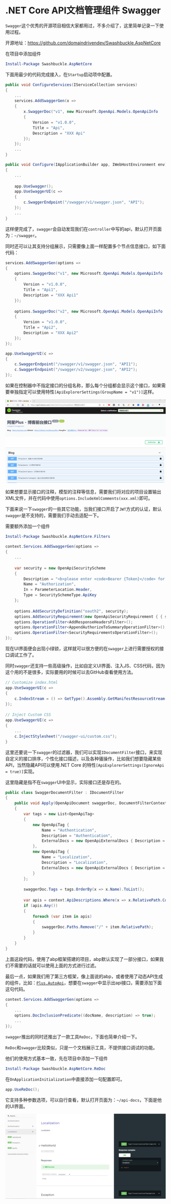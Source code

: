 # .NET Core API文档管理组件 Swagger

`Swagger`这个优秀的开源项目相信大家都用过，不多介绍了，这里简单记录一下使用过程。

开源地址：<https://github.com/domaindrivendev/Swashbuckle.AspNetCore>

在项目中添加组件

```PowerShell
Install-Package Swashbuckle.AspNetCore
```

下面用最少的代码完成接入，在`Startup`启动项中配置。

```csharp
public void ConfigureServices(IServiceCollection services)
{
    ...
    services.AddSwaggerGen(x =>
    {
        x.SwaggerDoc("v1", new Microsoft.OpenApi.Models.OpenApiInfo
        {
            Version = "v1.0.0",
            Title = "Api",
            Description = "XXX Api"
        });
    });
    ...
}
```

```csharp
public void Configure(IApplicationBuilder app, IWebHostEnvironment env)
{
    ...

    app.UseSwagger();
    app.UseSwaggerUI(c =>
    {
        c.SwaggerEndpoint("/swagger/v1/swagger.json", "API");
    });
    ...
}
```

这样便完成了，`swagger`会自动发现我们在`controller`中写的api，默认打开页面为：`~/swagger`。

同时还可以让其支持分组展示，只需要像上面一样配置多个节点信息接口，如下面代码：

```csharp
services.AddSwaggerGen(options =>
{
    options.SwaggerDoc("v1", new Microsoft.OpenApi.Models.OpenApiInfo
    {
        Version = "v1.0.0",
        Title = "Api1",
        Description = "XXX Api1"
    });

    options.SwaggerDoc("v2", new Microsoft.OpenApi.Models.OpenApiInfo
    {
        Version = "v1.0.0",
        Title = "Api2",
        Description = "XXX Api2"
    });
});
```

```csharp
app.UseSwaggerUI(c =>
{
    c.SwaggerEndpoint("/swagger/v1/swagger.json", "API1");
    c.SwaggerEndpoint("/swagger/v2/swagger.json", "API2");
});
```

如果在控制器中不指定接口的分组名称，那么每个分组都会显示这个接口，如果需要单独指定可以使用特性`[ApiExplorerSettings(GroupName = "v1")]`这样。

![ ](./images/swagger-01.gif)

如果想要显示接口的注释，模型的注释等信息，需要我们将对应的项目设置输出XML文件，并在代码中使用`options.IncludeXmlComments(xxx.xml)`即可。

下面来说一下`swagger`的一些其它功能，当我们接口开启了`JWT`方式的认证，默认`swagger`是不支持的，需要我们手动去适配一下。

需要额外添加一个组件

```PowerShell
Install-Package Swashbuckle.AspNetCore.Filters
```

```csharp
context.Services.AddSwaggerGen(options =>
{
    ...

    var security = new OpenApiSecurityScheme
    {
        Description = "<b>please enter <code>Bearer {Token}</code> for authentication.</b>",
        Name = "Authorization",
        In = ParameterLocation.Header,
        Type = SecuritySchemeType.ApiKey
    };

    options.AddSecurityDefinition("oauth2", security);
    options.AddSecurityRequirement(new OpenApiSecurityRequirement { { security, null } });
    options.OperationFilter<AddResponseHeadersFilter>();
    options.OperationFilter<AppendAuthorizeToSummaryOperationFilter>();
    options.OperationFilter<SecurityRequirementsOperationFilter>();
});
```

现在UI界面便会出现小绿锁，这样就可以很方便的在`swagger`上进行需要授权的接口调试工作了。

同时`swagger`还支持一些高级操作，比如自定义UI界面、注入JS、CSS代码，因为这个用的不是很多，实际要用的时候可以去GitHub查看使用方法。

```csharp
// Customize index.html
app.UseSwaggerUI(c =>
{
    c.IndexStream = () => GetType().Assembly.GetManifestResourceStream("CustomUIIndex.Swagger.index.html");
});

// Inject Custom CSS
app.UseSwaggerUI(c =>
{
    ...
    c.InjectStylesheet("/swagger-ui/custom.css");
}
```

这里还要说一下`swagger`的过滤器，我们可以实现`IDocumentFilter`接口，来实现自定义的接口排序，个性化接口描述，以及各种骚操作，比如我们想要隐藏某些API，当然隐藏API可以使用.NET Core 的特性`[ApiExplorerSettings(IgnoreApi = true)]`实现。

这里隐藏是指不在`swagger`UI中显示，实际接口还是存在的。

```csharp
public class SwaggerDocumentFilter : IDocumentFilter
{
    public void Apply(OpenApiDocument swaggerDoc, DocumentFilterContext context)
    {
        var tags = new List<OpenApiTag>
        {
            new OpenApiTag {
                Name = "Authentication",
                Description = "Authentication",
                ExternalDocs = new OpenApiExternalDocs { Description = "Authentication" }
            },
            new OpenApiTag {
                Name = "Localization",
                Description = "Localization",
                ExternalDocs = new OpenApiExternalDocs { Description = "Localization" }
            }
        };

        swaggerDoc.Tags = tags.OrderBy(x => x.Name).ToList();

        var apis = context.ApiDescriptions.Where(x => x.RelativePath.Contains("abp"));
        if (apis.Any())
        {
            foreach (var item in apis)
            {
                swaggerDoc.Paths.Remove("/" + item.RelativePath);
            }
        }
    }
}
```

上面这段代码，使用了abp框架搭建的项目，abp默认实现了一部分接口，如果我们不需要的话就可以使用上面的方式进行过滤。

最后一点，如果我们用了第三方框架，像上面说的abp，或者使用了动态API生成的组件，比如：[`Plus.AutoApi`](autoapi.md)，想要在`swagger`中显示出api接口，需要添加下面这句代码。

```csharp
context.Services.AddSwaggerGen(options =>
{
    ...
    options.DocInclusionPredicate((docName, description) => true);
    ...
});
```

`swagger`推出的同时还推出了一款工具`ReDoc`，下面也简单介绍一下。

`ReDoc`和`swagger`比较类似，只是一个文档展示工具，不提供接口调试的功能。

他们的使用方式基本一致，先在项目中添加一下组件

```PowerShell
Install-Package Swashbuckle.AspNetCore.ReDoc
```

在`OnApplicationInitialization`中直接添加一句配置即可。

```csharp
app.UseReDoc();
```

它支持多种参数选项，可以自行查看，默认打开页面为：`~/api-docs`，下面是他的UI界面。

![ ](./images/swagger-02.png)
